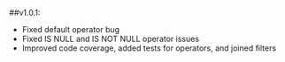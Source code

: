##v1.0.1:
  - Fixed default operator bug
  - Fixed IS NULL and IS NOT NULL operator issues
  - Improved code coverage, added tests for operators, and joined filters
